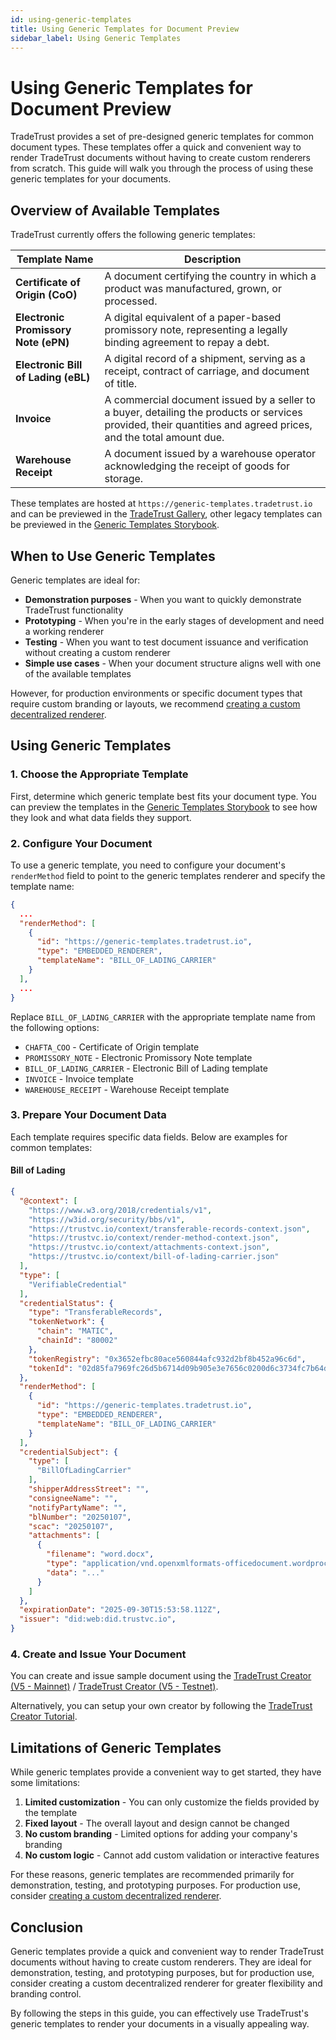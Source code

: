 ```yaml
---
id: using-generic-templates
title: Using Generic Templates for Document Preview
sidebar_label: Using Generic Templates
---
```


# Using Generic Templates for Document Preview

TradeTrust provides a set of pre-designed generic templates for common document types. These templates offer a quick and convenient way to render TradeTrust documents without having to create custom renderers from scratch. This guide will walk you through the process of using these generic templates for your documents.

## Overview of Available Templates

TradeTrust currently offers the following generic templates:

| Template Name | Description |
| --- | --- |
| **Certificate of Origin (CoO)** | A document certifying the country in which a product was manufactured, grown, or processed. |
| **Electronic Promissory Note (ePN)** | A digital equivalent of a paper-based promissory note, representing a legally binding agreement to repay a debt. |
| **Electronic Bill of Lading (eBL)** | A digital record of a shipment, serving as a receipt, contract of carriage, and document of title. |
| **Invoice** | A commercial document issued by a seller to a buyer, detailing the products or services provided, their quantities and agreed prices, and the total amount due. |
| **Warehouse Receipt** | A document issued by a warehouse operator acknowledging the receipt of goods for storage. |

These templates are hosted at `https://generic-templates.tradetrust.io` and can be previewed in the [TradeTrust Gallery](https://gallery.tradetrust.io/), other legacy templates can be previewed in the [Generic Templates Storybook](https://storybook.generic-templates.tradetrust.io/).

## When to Use Generic Templates

Generic templates are ideal for:

- **Demonstration purposes** - When you want to quickly demonstrate TradeTrust functionality
- **Prototyping** - When you're in the early stages of development and need a working renderer
- **Testing** - When you want to test document issuance and verification without creating a custom renderer
- **Simple use cases** - When your document structure aligns well with one of the available templates

However, for production environments or specific document types that require custom branding or layouts, we recommend [creating a custom decentralized renderer](/docs/tutorial/decentralized-renderer.md).

## Using Generic Templates

### 1. Choose the Appropriate Template

First, determine which generic template best fits your document type. You can preview the templates in the [Generic Templates Storybook](https://storybook.generic-templates.tradetrust.io/) to see how they look and what data fields they support.

### 2. Configure Your Document

To use a generic template, you need to configure your document's `renderMethod` field to point to the generic templates renderer and specify the template name:

```json
{
  ...
  "renderMethod": [
    {
      "id": "https://generic-templates.tradetrust.io",
      "type": "EMBEDDED_RENDERER",
      "templateName": "BILL_OF_LADING_CARRIER"
    }
  ],
  ...
}
```

Replace `BILL_OF_LADING_CARRIER` with the appropriate template name from the following options:

- `CHAFTA_COO` - Certificate of Origin template
- `PROMISSORY_NOTE` - Electronic Promissory Note template
- `BILL_OF_LADING_CARRIER` - Electronic Bill of Lading template
- `INVOICE` - Invoice template
- `WAREHOUSE_RECEIPT` - Warehouse Receipt template

### 3. Prepare Your Document Data

Each template requires specific data fields. Below are examples for common templates:

#### Bill of Lading

```json
{
  "@context": [
    "https://www.w3.org/2018/credentials/v1",
    "https://w3id.org/security/bbs/v1",
    "https://trustvc.io/context/transferable-records-context.json",
    "https://trustvc.io/context/render-method-context.json",
    "https://trustvc.io/context/attachments-context.json",
    "https://trustvc.io/context/bill-of-lading-carrier.json"
  ],
  "type": [
    "VerifiableCredential"
  ],
  "credentialStatus": {
    "type": "TransferableRecords",
    "tokenNetwork": {
      "chain": "MATIC",
      "chainId": "80002"
    },
    "tokenRegistry": "0x3652efbc80ace560844afc932d2bf8b452a96c6d",
    "tokenId": "02d85fa7969fc26d5b6714d09b905e3e7656c0200d6c3734fc7b64db274d4081"
  },
  "renderMethod": [
    {
      "id": "https://generic-templates.tradetrust.io",
      "type": "EMBEDDED_RENDERER",
      "templateName": "BILL_OF_LADING_CARRIER"
    }
  ],
  "credentialSubject": {
    "type": [
      "BillOfLadingCarrier"
    ],
    "shipperAddressStreet": "",
    "consigneeName": "",
    "notifyPartyName": "",
    "blNumber": "20250107",
    "scac": "20250107",
    "attachments": [
      {
        "filename": "word.docx",
        "type": "application/vnd.openxmlformats-officedocument.wordprocessingml.document",
        "data": "..."
      }
    ]
  },
  "expirationDate": "2025-09-30T15:53:58.112Z",
  "issuer": "did:web:did.trustvc.io",
}
```

### 4. Create and Issue Your Document

You can create and issue sample document using the [TradeTrust Creator (V5 - Mainnet)](https://v5-token-registry.tradetrust.io/creator) / [TradeTrust Creator (V5 - Testnet)](https://v5-token-registry.dev.tradetrust.io/creator).

Alternatively, you can setup your own creator by following the [TradeTrust Creator Tutorial](/docs/tutorial/creator.md).

## Limitations of Generic Templates

While generic templates provide a convenient way to get started, they have some limitations:

1. **Limited customization** - You can only customize the fields provided by the template
2. **Fixed layout** - The overall layout and design cannot be changed
3. **No custom branding** - Limited options for adding your company's branding
4. **No custom logic** - Cannot add custom validation or interactive features

For these reasons, generic templates are recommended primarily for demonstration, testing, and prototyping purposes. For production use, consider [creating a custom decentralized renderer](/docs/tutorial/decentralized-renderer.md).

## Conclusion

Generic templates provide a quick and convenient way to render TradeTrust documents without having to create custom renderers. They are ideal for demonstration, testing, and prototyping purposes, but for production use, consider creating a custom decentralized renderer for greater flexibility and branding control.

By following the steps in this guide, you can effectively use TradeTrust's generic templates to render your documents in a visually appealing way.
